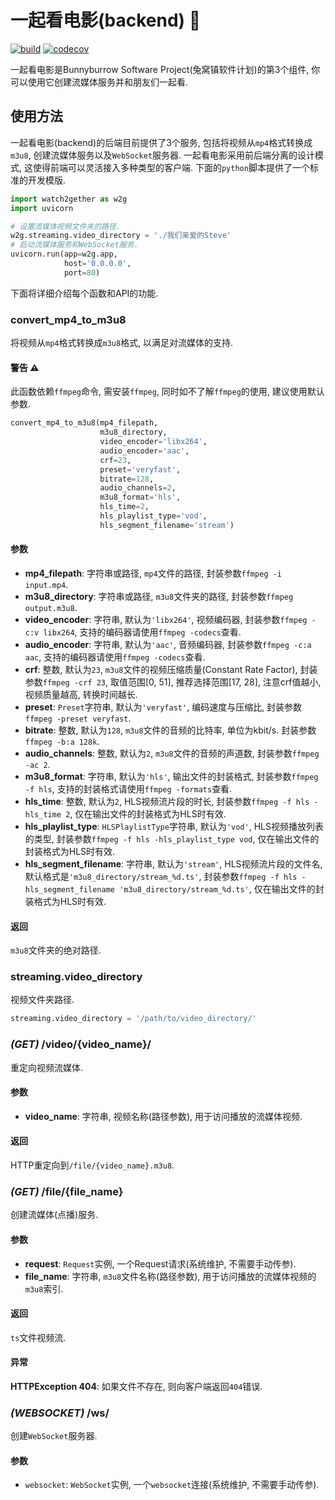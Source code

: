 # 一起看电影(backend) 🎦

[![build](https://github.com/sun1638650145/bunnyburrow-watch2gether-backend/actions/workflows/build.yml/badge.svg)](https://github.com/sun1638650145/bunnyburrow-watch2gether-backend/actions/workflows/build.yml) [![codecov](https://codecov.io/gh/sun1638650145/bunnyburrow-watch2gether-backend/branch/master/graph/badge.svg?token=2OCJQLENZ5)](https://codecov.io/gh/sun1638650145/bunnyburrow-watch2gether-backend)

一起看电影是Bunnyburrow Software Project(兔窝镇软件计划)的第3个组件, 你可以使用它创建流媒体服务并和朋友们一起看. 

## 使用方法

一起看电影(backend)的后端目前提供了3个服务, 包括将视频从`mp4`格式转换成`m3u8`, 创建流媒体服务以及`WebSocket`服务器. 一起看电影采用前后端分离的设计模式, 这使得前端可以灵活接入多种类型的客户端. 下面的`python`脚本提供了一个标准的开发模版.

```python
import watch2gether as w2g
import uvicorn

# 设置流媒体视频文件夹的路径.
w2g.streaming.video_directory = './我们亲爱的Steve'
# 启动流媒体服务和WebSocket服务.
uvicorn.run(app=w2g.app,
            host='0.0.0.0',
            port=80)
```

下面将详细介绍每个函数和API的功能.

### convert_mp4_to_m3u8

将视频从`mp4`格式转换成`m3u8`格式, 以满足对流媒体的支持.

#### 警告 ⚠️

此函数依赖`ffmpeg`命令, 需安装`ffmpeg`, 同时如不了解`ffmpeg`的使用, 建议使用默认参数.

```python
convert_mp4_to_m3u8(mp4_filepath,
                    m3u8_directory,
                    video_encoder='libx264',
                    audio_encoder='aac',
                    crf=23,
                    preset='veryfast',
                    bitrate=128,
                    audio_channels=2,
                    m3u8_format='hls',
                    hls_time=2,
                    hls_playlist_type='vod',
                    hls_segment_filename='stream')
```

#### 参数

- **mp4_filepath**: 字符串或路径, `mp4`文件的路径, 封装参数`ffmpeg -i input.mp4`.
- **m3u8_directory**: 字符串或路径, `m3u8`文件夹的路径, 封装参数`ffmpeg output.m3u8`.
- **video_encoder**: 字符串, 默认为`'libx264'`, 视频编码器, 封装参数`ffmpeg -c:v libx264`, 支持的编码器请使用`ffmpeg -codecs`查看.
- **audio_encoder**: 字符串, 默认为`'aac'`, 音频编码器, 封装参数`ffmpeg -c:a aac`, 支持的编码器请使用`ffmpeg -codecs`查看.
- **crf**: 整数, 默认为`23`, `m3u8`文件的视频压缩质量(Constant Rate Factor), 封装参数`ffmpeg -crf 23`, 取值范围[0, 51], 推荐选择范围[17, 28], 注意crf值越小, 视频质量越高, 转换时间越长.
- **preset**: `Preset`字符串, 默认为`'veryfast'`, 编码速度与压缩比, 封装参数`ffmpeg -preset veryfast`.
- **bitrate**: 整数, 默认为`128`, `m3u8`文件的音频的比特率, 单位为kbit/s. 封装参数`ffmpeg -b:a 128k`.
- **audio_channels**: 整数, 默认为`2`, `m3u8`文件的音频的声道数, 封装参数`ffmpeg -ac 2`.
- **m3u8_format**: 字符串, 默认为`'hls'`, 输出文件的封装格式, 封装参数`ffmpeg -f hls`, 支持的封装格式请使用`ffmpeg -formats`查看.
- **hls_time**: 整数, 默认为`2`, HLS视频流片段的时长, 封装参数`ffmpeg -f hls -hls_time 2`, 仅在输出文件的封装格式为HLS时有效.
- **hls_playlist_type**: `HLSPlaylistType`字符串, 默认为`'vod'`, HLS视频播放列表的类型, 封装参数`ffmpeg -f hls -hls_playlist_type vod`, 仅在输出文件的封装格式为HLS时有效.
- **hls_segment_filename**: 字符串, 默认为`'stream'`, HLS视频流片段的文件名, 默认格式是`'m3u8_directory/stream_%d.ts'`, 封装参数`ffmpeg -f hls -hls_segment_filename 'm3u8_directory/stream_%d.ts'`, 仅在输出文件的封装格式为HLS时有效.

#### 返回

`m3u8`文件夹的绝对路径.

### streaming.video_directory

视频文件夹路径.

```python
streaming.video_directory = '/path/to/video_directory/'
```

### *(GET)* /video/{video_name}/

重定向视频流媒体.

#### 参数

- **video_name**: 字符串, 视频名称(路径参数), 用于访问播放的流媒体视频.

#### 返回

HTTP重定向到`/file/{video_name}.m3u8`.

### *(GET)* /file/{file_name}

创建流媒体(点播)服务.

#### 参数

- **request**: `Request`实例, 一个Request请求(系统维护, 不需要手动传参).
- **file_name**: 字符串, `m3u8`文件名称(路径参数), 用于访问播放的流媒体视频的`m3u8`索引.

#### 返回

`ts`文件视频流.

#### 异常

**HTTPException 404**: 如果文件不存在, 则向客户端返回`404`错误.

### *(WEBSOCKET)* /ws/

创建`WebSocket`服务器.

#### 参数

- `websocket`: `WebSocket`实例, 一个`websocket`连接(系统维护, 不需要手动传参).

